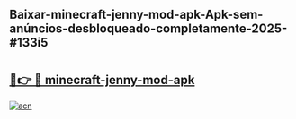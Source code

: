 ## Baixar-minecraft-jenny-mod-apk-Apk-sem-anúncios-desbloqueado-completamente-2025-#133i5

# <h2><a href="https://ainizakaria.my?title=minecraft-jenny-mod-apk&ref=22M">🔗👉 🔴 minecraft-jenny-mod-apk</a></h2>

[![acn](https://github.com/user-attachments/assets/0f9c940e-d8b0-45ae-aac7-cd30a18b3e1c)](https://ainizakaria.my?title=minecraft-jenny-mod-apk&ref=22M)

